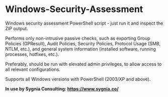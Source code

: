 # Windows-Security-Assessment
Windows security assessment PowerShell script - just run it and inspect the ZIP output.

Performs only non-intrusive passive checks, such as exporting Group Policies (GPResult), Audit Policies, Security Policies, Protocol Usage (SMB, NTLM, etc.), and general system information (installed software, running processes, hotfixes, etc.).

Preferably, should be run with elevated admin privileges, to allow access to all relevant configurations.

Supports all Windows versions with PowerShell (2003/XP and above).

**In use by Sygnia Consulting: https://www.sygnia.co/**
